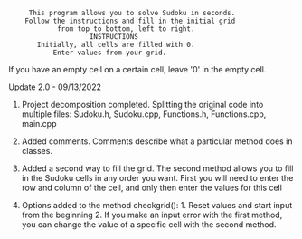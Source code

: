          This program allows you to solve Sudoku in seconds.
        Follow the instructions and fill in the initial grid
                from top to bottom, left to right.
                        INSTRUCTIONS
           Initially, all cells are filled with 0.
               Enter values from your grid.
If you have an empty cell on a certain cell, leave '0' in the empty cell.


Update 2.0 - 09/13/2022

1.  Project decomposition completed. Splitting the original code into multiple files: Sudoku.h, Sudoku.cpp, Functions.h,         Functions.cpp, main.cpp

2.  Added comments. Comments describe what a particular method does in classes.

3.  Added a second way to fill the grid. The second method allows you to fill in the Sudoku cells in any order you want. First you will need to enter the row and column of the cell, and only then enter the values for this cell

4. Options added to the method checkgrid(): 
        1. Reset values and start input from the beginning
        2. If you make an input error with the first method, you can change the value of a specific cell with the second                method.
